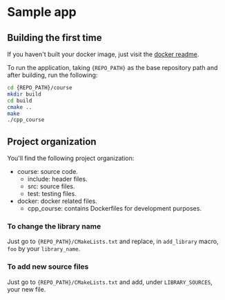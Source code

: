 # Sample app

## Building the first time

If you haven't built your docker image, just visit the [docker readme](../docker/docker.md).

To run the application, taking `{REPO_PATH}` as the base repository path and
after building, run the following:


```bash
cd {REPO_PATH}/course
mkdir build
cd build
cmake ..
make
./cpp_course
```

## Project organization

You'll find the following project organization:

- course: source code.
  - include: header files.
  - src: source files.
  - test: testing files.
- docker: docker related files.
  - cpp_course: contains Dockerfiles for development purposes.

### To change the library name

Just go to `{REPO_PATH}/CMakeLists.txt` and replace, in `add_library` macro,
`foo` by your `library_name`.


### To add new source files

Just go to `{REPO_PATH}/CMakeLists.txt` and add, under `LIBRARY_SOURCES`, your
new file.
